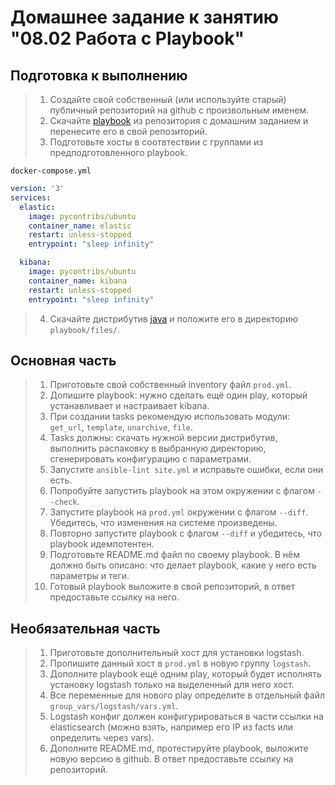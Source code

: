 # Домашнее задание к занятию "08.02 Работа с Playbook"

## Подготовка к выполнению
>1. Создайте свой собственный (или используйте старый) публичный репозиторий на github с произвольным именем.
>2. Скачайте [playbook](./playbook/) из репозитория с домашним заданием и перенесите его в свой репозиторий.
>3. Подготовьте хосты в соотвтествии с группами из предподготовленного playbook. 

`docker-compose.yml`

```yaml
version: '3'
services:
  elastic:
    image: pycontribs/ubuntu
    container_name: elastic
    restart: unless-stopped
    entrypoint: "sleep infinity"

  kibana:
    image: pycontribs/ubuntu
    container_name: kibana
    restart: unless-stopped
    entrypoint: "sleep infinity"
```

>4. Скачайте дистрибутив [java](https://www.oracle.com/java/technologies/javase-jdk11-downloads.html) и положите его в директорию `playbook/files/`. 

## Основная часть
>1. Приготовьте свой собственный inventory файл `prod.yml`.
>2. Допишите playbook: нужно сделать ещё один play, который устанавливает и настраивает kibana.
>3. При создании tasks рекомендую использовать модули: `get_url`, `template`, `unarchive`, `file`.
>4. Tasks должны: скачать нужной версии дистрибутив, выполнить распаковку в выбранную директорию, сгенерировать конфигурацию с параметрами.
>5. Запустите `ansible-lint site.yml` и исправьте ошибки, если они есть.
>6. Попробуйте запустить playbook на этом окружении с флагом `--check`.
>7. Запустите playbook на `prod.yml` окружении с флагом `--diff`. Убедитесь, что изменения на системе произведены.
>8. Повторно запустите playbook с флагом `--diff` и убедитесь, что playbook идемпотентен.
>9. Подготовьте README.md файл по своему playbook. В нём должно быть описано: что делает playbook, какие у него есть параметры и теги.
>10. Готовый playbook выложите в свой репозиторий, в ответ предоставьте ссылку на него.
>
## Необязательная часть

>1. Приготовьте дополнительный хост для установки logstash.
>2. Пропишите данный хост в `prod.yml` в новую группу `logstash`.
>3. Дополните playbook ещё одним play, который будет исполнять установку logstash только на выделенный для него хост.
>4. Все переменные для нового play определите в отдельный файл `group_vars/logstash/vars.yml`.
>5. Logstash конфиг должен конфигурироваться в части ссылки на elasticsearch (можно взять, например его IP из facts или определить через vars).
>6. Дополните README.md, протестируйте playbook, выложите новую версию в github. В ответ предоставьте ссылку на репозиторий.
